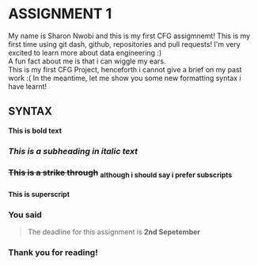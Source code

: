 # ASSIGNMENT 1 
My name is Sharon Nwobi and this is my first CFG assigmnemt! This is my first time using git dash, github, repositories and pull requests!  I'm very excited to learn more about data engineering :)  
A fun fact about me is that i can wiggle my ears.  
This is my first CFG Project, henceforth i cannot give a brief on my past work :( 
In the meantime, let me show you some new formatting syntax i have learnt!
## SYNTAX 
 **This is bold text**
###  _This is a subheading in italic text_
### ~~This is a strike through~~ <sub>although i should say i prefer subscripts</sub>
### <sup>This is superscript</sup>
### You said 
> The deadline for this assignment is **2nd Sepetember**
### Thank you for reading!

